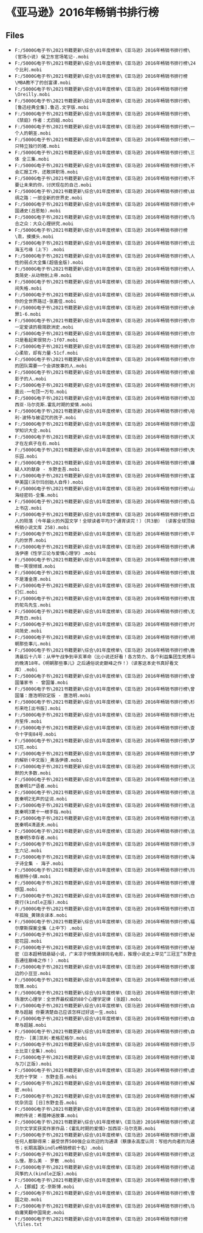 # 《亚马逊》2016年畅销书排行榜

## Files

- `F:/5000G电子书\2021书籍更新\综合\01年度榜单\《亚马逊》2016年畅销书排行榜\(官场小说) 侯卫东官场笔记-.mobi`
- `F:/5000G电子书\2021书籍更新\综合\01年度榜单\《亚马逊》2016年畅销书排行榜\24个比利.mobi`
- `F:/5000G电子书\2021书籍更新\综合\01年度榜单\《亚马逊》2016年畅销书排行榜\MBA教不了的创富课.mobi`
- `F:/5000G电子书\2021书籍更新\综合\01年度榜单\《亚马逊》2016年畅销书排行榜\Oreilly.mobi`
- `F:/5000G电子书\2021书籍更新\综合\01年度榜单\《亚马逊》2016年畅销书排行榜\[鲁迅经典全集].鲁迅.文字版.mobi`
- `F:/5000G电子书\2021书籍更新\综合\01年度榜单\《亚马逊》2016年畅销书排行榜\《禁庭》作者：尤四姐.mobi`
- `F:/5000G电子书\2021书籍更新\综合\01年度榜单\《亚马逊》2016年畅销书排行榜\一个人的朝圣.mobi`
- `F:/5000G电子书\2021书籍更新\综合\01年度榜单\《亚马逊》2016年畅销书排行榜\一只特立独行的猪.mobi`
- `F:/5000G电子书\2021书籍更新\综合\01年度榜单\《亚马逊》2016年畅销书排行榜\三体 全三集.mobi`
- `F:/5000G电子书\2021书籍更新\综合\01年度榜单\《亚马逊》2016年畅销书排行榜\不会汇报工作，还敢拼职场.mobi`
- `F:/5000G电子书\2021书籍更新\综合\01年度榜单\《亚马逊》2016年畅销书排行榜\不要让未来的你，讨厌现在的自己.mobi`
- `F:/5000G电子书\2021书籍更新\综合\01年度榜单\《亚马逊》2016年畅销书排行榜\丝绸之路：一部全新的世界史.mobi`
- `F:/5000G电子书\2021书籍更新\综合\01年度榜单\《亚马逊》2016年畅销书排行榜\中国通史(吕思勉).mobi`
- `F:/5000G电子书\2021书籍更新\综合\01年度榜单\《亚马逊》2016年畅销书排行榜\乌合之众：大众心理研究.mobi`
- `F:/5000G电子书\2021书籍更新\综合\01年度榜单\《亚马逊》2016年畅销书排行榜\乖，摸摸头.mobi`
- `F:/5000G电子书\2021书籍更新\综合\01年度榜单\《亚马逊》2016年畅销书排行榜\云海玉弓缘（上下）.mobi`
- `F:/5000G电子书\2021书籍更新\综合\01年度榜单\《亚马逊》2016年畅销书排行榜\人性的弱点大全集(超值金版).mobi`
- `F:/5000G电子书\2021书籍更新\综合\01年度榜单\《亚马逊》2016年畅销书排行榜\人类简史-从动物到上帝.mobi`
- `F:/5000G电子书\2021书籍更新\综合\01年度榜单\《亚马逊》2016年畅销书排行榜\人间失格.mobi`
- `F:/5000G电子书\2021书籍更新\综合\01年度榜单\《亚马逊》2016年畅销书排行榜\从你的全世界路过-张嘉佳.mobi`
- `F:/5000G电子书\2021书籍更新\综合\01年度榜单\《亚马逊》2016年畅销书排行榜\余罪1-6.mobi`
- `F:/5000G电子书\2021书籍更新\综合\01年度榜单\《亚马逊》2016年畅销书排行榜\你一定爱读的极简欧洲史.mobi`
- `F:/5000G电子书\2021书籍更新\综合\01年度榜单\《亚马逊》2016年畅销书排行榜\你只是看起来很努力-1f07.mobi`
- `F:/5000G电子书\2021书籍更新\综合\01年度榜单\《亚马逊》2016年畅销书排行榜\你心柔软，却有力量-51cf.mobi`
- `F:/5000G电子书\2021书籍更新\综合\01年度榜单\《亚马逊》2016年畅销书排行榜\你的团队需要一个会讲故事的人.mobi`
- `F:/5000G电子书\2021书籍更新\综合\01年度榜单\《亚马逊》2016年畅销书排行榜\偷影子的人.mobi`
- `F:/5000G电子书\2021书籍更新\综合\01年度榜单\《亚马逊》2016年畅销书排行榜\刘震云-一句顶一万句.mobi`
- `F:/5000G电子书\2021书籍更新\综合\01年度榜单\《亚马逊》2016年畅销书排行榜\加西亚·马尔克斯.霍乱时期的爱情.mobi`
- `F:/5000G电子书\2021书籍更新\综合\01年度榜单\《亚马逊》2016年畅销书排行榜\哈利·波特与被诅咒的孩子.mobi`
- `F:/5000G电子书\2021书籍更新\综合\01年度榜单\《亚马逊》2016年畅销书排行榜\国学知识大全.mobi`
- `F:/5000G电子书\2021书籍更新\综合\01年度榜单\《亚马逊》2016年畅销书排行榜\天才在左疯子在右.mobi`
- `F:/5000G电子书\2021书籍更新\综合\01年度榜单\《亚马逊》2016年畅销书排行榜\失乐园.mobi`
- `F:/5000G电子书\2021书籍更新\综合\01年度榜单\《亚马逊》2016年畅销书排行榜\嫌疑人X的献身 - 东野圭吾.mobi`
- `F:/5000G电子书\2021书籍更新\综合\01年度榜单\《亚马逊》2016年畅销书排行榜\富甲美国(沃尔玛创始人自传).mobi`
- `F:/5000G电子书\2021书籍更新\综合\01年度榜单\《亚马逊》2016年畅销书排行榜\山海经密码-全集.mobi`
- `F:/5000G电子书\2021书籍更新\综合\01年度榜单\《亚马逊》2016年畅销书排行榜\岛上书店.mobi`
- `F:/5000G电子书\2021书籍更新\综合\01年度榜单\《亚马逊》2016年畅销书排行榜\巨人的陨落（今年最火的外国文学！全球读者平均3个通宵读完！）（共3册） (读客全球顶级畅销小说文库 258).mobi`
- `F:/5000G电子书\2021书籍更新\综合\01年度榜单\《亚马逊》2016年畅销书排行榜\平凡的世界.mobi`
- `F:/5000G电子书\2021书籍更新\综合\01年度榜单\《亚马逊》2016年畅销书排行榜\弗洛伊德《性学三论与爱情心理学》.mobi`
- `F:/5000G电子书\2021书籍更新\综合\01年度榜单\《亚马逊》2016年畅销书排行榜\微微一笑很倾城.mobi`
- `F:/5000G电子书\2021书籍更新\综合\01年度榜单\《亚马逊》2016年畅销书排行榜\我不是潘金莲.mobi`
- `F:/5000G电子书\2021书籍更新\综合\01年度榜单\《亚马逊》2016年畅销书排行榜\我们仨.mobi`
- `F:/5000G电子书\2021书籍更新\综合\01年度榜单\《亚马逊》2016年畅销书排行榜\我的鸵鸟先生.mobi`
- `F:/5000G电子书\2021书籍更新\综合\01年度榜单\《亚马逊》2016年畅销书排行榜\无声告白.mobi`
- `F:/5000G电子书\2021书籍更新\综合\01年度榜单\《亚马逊》2016年畅销书排行榜\时间简史.mobi`
- `F:/5000G电子书\2021书籍更新\综合\01年度榜单\《亚马逊》2016年畅销书排行榜\明朝那些事儿.mobi`
- `F:/5000G电子书\2021书籍更新\综合\01年度榜单\《亚马逊》2016年畅销书排行榜\晚清最后十八年：从甲午战争到辛亥革命（比小说还好看！各方势力、各个利益集团生死搏斗的晚清18年。《明朝那些事儿》之后通俗说史巅峰之作！）（读客这本史书真好看文库）.mobi`
- `F:/5000G电子书\2021书籍更新\综合\01年度榜单\《亚马逊》2016年畅销书排行榜\曾国藩家书 - 曾国藩.mobi`
- `F:/5000G电子书\2021书籍更新\综合\01年度榜单\《亚马逊》2016年畅销书排行榜\曾国藩：唐浩明钦定版 - 唐浩明.mobi`
- `F:/5000G电子书\2021书籍更新\综合\01年度榜单\《亚马逊》2016年畅销书排行榜\杉杉来吃[出书版].mobi`
- `F:/5000G电子书\2021书籍更新\综合\01年度榜单\《亚马逊》2016年畅销书排行榜\杜月笙传.mobi`
- `F:/5000G电子书\2021书籍更新\综合\01年度榜单\《亚马逊》2016年畅销书排行榜\查令十字街84号.mobi`
- `F:/5000G电子书\2021书籍更新\综合\01年度榜单\《亚马逊》2016年畅销书排行榜\梦幻花.mobi`
- `F:/5000G电子书\2021书籍更新\综合\01年度榜单\《亚马逊》2016年畅销书排行榜\梦的解析(中文版)_弗洛伊德.mobi`
- `F:/5000G电子书\2021书籍更新\综合\01年度榜单\《亚马逊》2016年畅销书排行榜\沉默的大多数.mobi`
- `F:/5000G电子书\2021书籍更新\综合\01年度榜单\《亚马逊》2016年畅销书排行榜\法医秦明1尸语者.mobi`
- `F:/5000G电子书\2021书籍更新\综合\01年度榜单\《亚马逊》2016年畅销书排行榜\法医秦明2无声的证词.mobi`
- `F:/5000G电子书\2021书籍更新\综合\01年度榜单\《亚马逊》2016年畅销书排行榜\法医秦明3第十一根手指.mobi`
- `F:/5000G电子书\2021书籍更新\综合\01年度榜单\《亚马逊》2016年畅销书排行榜\法医秦明4清道夫.mobi`
- `F:/5000G电子书\2021书籍更新\综合\01年度榜单\《亚马逊》2016年畅销书排行榜\法医秦明5幸存者.mobi`
- `F:/5000G电子书\2021书籍更新\综合\01年度榜单\《亚马逊》2016年畅销书排行榜\浮生六记.mobi`
- `F:/5000G电子书\2021书籍更新\综合\01年度榜单\《亚马逊》2016年畅销书排行榜\海子诗全集 - 海子.mobi`
- `F:/5000G电子书\2021书籍更新\综合\01年度榜单\《亚马逊》2016年畅销书排行榜\玛格丽特小镇.mobi`
- `F:/5000G电子书\2021书籍更新\综合\01年度榜单\《亚马逊》2016年畅销书排行榜\理想国.mobi`
- `F:/5000G电子书\2021书籍更新\综合\01年度榜单\《亚马逊》2016年畅销书排行榜\白夜行(kindle正版).mobi`
- `F:/5000G电子书\2021书籍更新\综合\01年度榜单\《亚马逊》2016年畅销书排行榜\百年孤独_黄锦炎译本.mobi`
- `F:/5000G电子书\2021书籍更新\综合\01年度榜单\《亚马逊》2016年畅销书排行榜\福尔摩斯探案全集（上中下）.mobi`
- `F:/5000G电子书\2021书籍更新\综合\01年度榜单\《亚马逊》2016年畅销书排行榜\秘密花园.mobi`
- `F:/5000G电子书\2021书籍更新\综合\01年度榜单\《亚马逊》2016年畅销书排行榜\秘密（日本超畅销悬疑小说，广末凉子倾情演绎同名电影，推理小说史上罕见“三冠王”东野圭吾通往巅峰之作！）.mobi`
- `F:/5000G电子书\2021书籍更新\综合\01年度榜单\《亚马逊》2016年畅销书排行榜\窗边的小豆豆.mobi`
- `F:/5000G电子书\2021书籍更新\综合\01年度榜单\《亚马逊》2016年畅销书排行榜\纸玫瑰.mobi`
- `F:/5000G电子书\2021书籍更新\综合\01年度榜单\《亚马逊》2016年畅销书排行榜\职场潜伏心理学：全世界最权威的88个心理学定律 (张超).mobi`
- `F:/5000G电子书\2021书籍更新\综合\01年度榜单\《亚马逊》2016年畅销书排行榜\自卑与超越 你要清楚自己应该怎样过好这一生.mobi`
- `F:/5000G电子书\2021书籍更新\综合\01年度榜单\《亚马逊》2016年畅销书排行榜\自卑与超越.mobi`
- `F:/5000G电子书\2021书籍更新\综合\01年度榜单\《亚马逊》2016年畅销书排行榜\自控力- [美]凯利·麦格尼格尔.mobi`
- `F:/5000G电子书\2021书籍更新\综合\01年度榜单\《亚马逊》2016年畅销书排行榜\莎士比亚(全集).mobi`
- `F:/5000G电子书\2021书籍更新\综合\01年度榜单\《亚马逊》2016年畅销书排行榜\菊与刀(正版).mobi`
- `F:/5000G电子书\2021书籍更新\综合\01年度榜单\《亚马逊》2016年畅销书排行榜\虚无的十字架 - 东野圭吾.mobi`
- `F:/5000G电子书\2021书籍更新\综合\01年度榜单\《亚马逊》2016年畅销书排行榜\解密.mobi`
- `F:/5000G电子书\2021书籍更新\综合\01年度榜单\《亚马逊》2016年畅销书排行榜\解忧杂货店 [日]东野圭吾.mobi`
- `F:/5000G电子书\2021书籍更新\综合\01年度榜单\《亚马逊》2016年畅销书排行榜\诸神的传说：希腊神话故事.mobi`
- `F:/5000G电子书\2021书籍更新\综合\01年度榜单\《亚马逊》2016年畅销书排行榜\诺贝尔文学奖获奖作家作品：《霍乱时期的爱情》·加西亚·马尔克斯.mobi`
- `F:/5000G电子书\2021书籍更新\综合\01年度榜单\《亚马逊》2016年畅销书排行榜\跟任何人都聊得来：最受世界500强企业欢迎的沟通课（蔡康永高度认同：写给内向者的沟通书；长期高踞kindle畅销榜前十名）.mobi`
- `F:/5000G电子书\2021书籍更新\综合\01年度榜单\《亚马逊》2016年畅销书排行榜\这么慢，那么美 - 罗敷 .mobi`
- `F:/5000G电子书\2021书籍更新\综合\01年度榜单\《亚马逊》2016年畅销书排行榜\追风筝的人(kindle正版).mobi`
- `F:/5000G电子书\2021书籍更新\综合\01年度榜单\《亚马逊》2016年畅销书排行榜\雪人-【挪威】尤·奈斯博.mobi`
- `F:/5000G电子书\2021书籍更新\综合\01年度榜单\《亚马逊》2016年畅销书排行榜\雪国之劫.mobi`
- `F:/5000G电子书\2021书籍更新\综合\01年度榜单\《亚马逊》2016年畅销书排行榜\马伯庸笑翻中国简史.mobi`
- `F:/5000G电子书\2021书籍更新\综合\01年度榜单\《亚马逊》2016年畅销书排行榜\files.txt`
